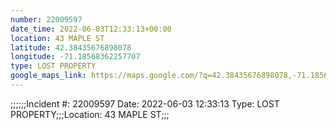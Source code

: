 ```yaml
---
number: 22009597
date_time: 2022-06-03T12:33:13+00:00
location: 43 MAPLE ST
latitude: 42.38435676898078
longitude: -71.18568362257707
type: LOST PROPERTY
google_maps_link: https://maps.google.com/?q=42.38435676898078,-71.18568362257707
---
```


;;;;;;Incident #: 22009597   Date: 2022-06-03 12:33:13   Type: LOST PROPERTY;;;Location: 43 MAPLE ST;;;
